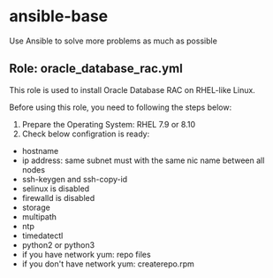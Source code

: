 # ansible-base
Use Ansible to solve more problems as much as possible

## Role: oracle_database_rac.yml
This role is used to install Oracle Database RAC on RHEL-like Linux.

Before using this role, you need to following the steps below:
1. Prepare the Operating System: RHEL 7.9 or 8.10
2. Check below configration is ready:
  - hostname
  - ip address: same subnet must with the same nic name between all nodes
  - ssh-keygen and ssh-copy-id
  - selinux is disabled
  - firewalld is disabled
  - storage
  - multipath
  - ntp
  - timedatectl
  - python2 or python3
  - if you have network
    yum: repo files
  - if you don't have network
    yum: createrepo.rpm
